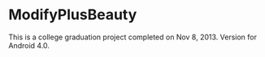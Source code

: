 # ModifyPlusBeauty
This is a college graduation project completed on Nov 8, 2013. Version for Android 4.0.
